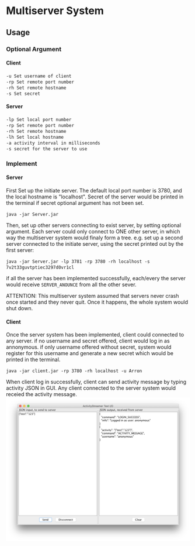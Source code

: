 # Multiserver System
## Usage
### Optional Argument
#### Client
```
-u Set username of client
-rp Set remote port number
-rh Set remote hostname
-s Set secret
```
#### Server
```
-lp Set local port number
-rp Set remote port number
-rh Set remote hostname 
-lh Set local hostname
-a activity interval in milliseconds
-s secret for the server to use
```
### Implement
#### Server
First Set up the initiate server. The default local port number is 3780, and the local hostname is "localhost". Secret of the server would be printed in the terminal if secret optional argument has not been set.  
```
java -jar Server.jar
```  

Then, set up other servers connecting to exist server, by setting optional argument. Each server could only connect to ONE other server, in which way the multiserver system would finaly form a tree.
e.g. set up a second server connected to the initiate server, using the secret printed out by the first server:   
```
java -jar Server.jar -lp 3781 -rp 3780 -rh localhost -s 7v2t33guvtptiec3297d0vr1cl
```  

if all the server has been implemented successfully, each/every the server would receive `SERVER_ANOUNCE` from  all the other sever.

ATTENTION: This multiserver system assumed that servers never crash once started and they never quit. Once it happens, the whole system would shut down.

#### Client
Once the server system has been implemented, client could connected to any server. if no username and secret offered, client would log in as annonymous. if only username offered without secret, system would register for this username and generate a new secret which would be printed in the terminal. 
```
java -jar client.jar -rp 3780 -rh localhost -u Arron
```  

When client log in successfully, client can send activity message by typing activity JSON in GUI. Any client connected to the server system would receied the activity message.
![](./activityImage.PNG)

 
